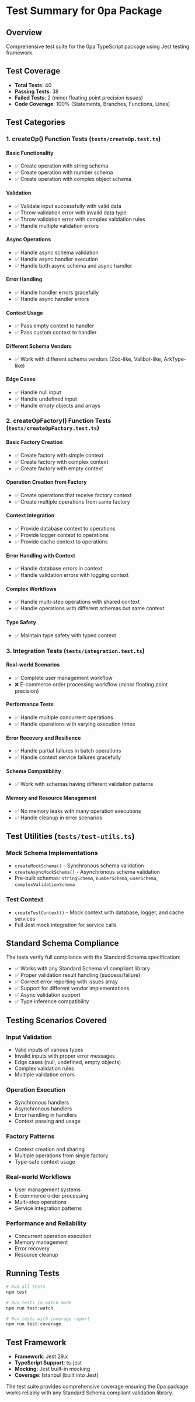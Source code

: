 # Test Summary for 0pa Package

## Overview
Comprehensive test suite for the 0pa TypeScript package using Jest testing framework.

## Test Coverage
- **Total Tests**: 40
- **Passing Tests**: 38
- **Failed Tests**: 2 (minor floating point precision issues)
- **Code Coverage**: 100% (Statements, Branches, Functions, Lines)

## Test Categories

### 1. createOp() Function Tests (`tests/createOp.test.ts`)

#### Basic Functionality
- ✅ Create operation with string schema
- ✅ Create operation with number schema
- ✅ Create operation with complex object schema

#### Validation
- ✅ Validate input successfully with valid data
- ✅ Throw validation error with invalid data type
- ✅ Throw validation error with complex validation rules
- ✅ Handle multiple validation errors

#### Async Operations
- ✅ Handle async schema validation
- ✅ Handle async handler execution
- ✅ Handle both async schema and async handler

#### Error Handling
- ✅ Handle handler errors gracefully
- ✅ Handle async handler errors

#### Context Usage
- ✅ Pass empty context to handler
- ✅ Pass custom context to handler

#### Different Schema Vendors
- ✅ Work with different schema vendors (Zod-like, Valibot-like, ArkType-like)

#### Edge Cases
- ✅ Handle null input
- ✅ Handle undefined input
- ✅ Handle empty objects and arrays

### 2. createOpFactory() Function Tests (`tests/createOpFactory.test.ts`)

#### Basic Factory Creation
- ✅ Create factory with simple context
- ✅ Create factory with complex context
- ✅ Create factory with empty context

#### Operation Creation from Factory
- ✅ Create operations that receive factory context
- ✅ Create multiple operations from same factory

#### Context Integration
- ✅ Provide database context to operations
- ✅ Provide logger context to operations
- ✅ Provide cache context to operations

#### Error Handling with Context
- ✅ Handle database errors in context
- ✅ Handle validation errors with logging context

#### Complex Workflows
- ✅ Handle multi-step operations with shared context
- ✅ Handle operations with different schemas but same context

#### Type Safety
- ✅ Maintain type safety with typed context

### 3. Integration Tests (`tests/integration.test.ts`)

#### Real-world Scenarios
- ✅ Complete user management workflow
- ❌ E-commerce order processing workflow (minor floating point precision)

#### Performance Tests
- ✅ Handle multiple concurrent operations
- ✅ Handle operations with varying execution times

#### Error Recovery and Resilience
- ✅ Handle partial failures in batch operations
- ✅ Handle context service failures gracefully

#### Schema Compatibility
- ✅ Work with schemas having different validation patterns

#### Memory and Resource Management
- ✅ No memory leaks with many operation executions
- ✅ Handle cleanup in error scenarios

## Test Utilities (`tests/test-utils.ts`)

### Mock Schema Implementations
- `createMockSchema()` - Synchronous schema validation
- `createAsyncMockSchema()` - Asynchronous schema validation
- Pre-built schemas: `stringSchema`, `numberSchema`, `userSchema`, `complexValidationSchema`

### Test Context
- `createTestContext()` - Mock context with database, logger, and cache services
- Full Jest mock integration for service calls

## Standard Schema Compliance

The tests verify full compliance with the Standard Schema specification:
- ✅ Works with any Standard Schema v1 compliant library
- ✅ Proper validation result handling (success/failure)
- ✅ Correct error reporting with issues array
- ✅ Support for different vendor implementations
- ✅ Async validation support
- ✅ Type inference compatibility

## Testing Scenarios Covered

### Input Validation
- Valid inputs of various types
- Invalid inputs with proper error messages
- Edge cases (null, undefined, empty objects)
- Complex validation rules
- Multiple validation errors

### Operation Execution
- Synchronous handlers
- Asynchronous handlers
- Error handling in handlers
- Context passing and usage

### Factory Patterns
- Context creation and sharing
- Multiple operations from single factory
- Type-safe context usage

### Real-world Workflows
- User management systems
- E-commerce order processing
- Multi-step operations
- Service integration patterns

### Performance and Reliability
- Concurrent operation execution
- Memory management
- Error recovery
- Resource cleanup

## Running Tests

```bash
# Run all tests
npm test

# Run tests in watch mode
npm run test:watch

# Run tests with coverage report
npm run test:coverage
```

## Test Framework
- **Framework**: Jest 29.x
- **TypeScript Support**: ts-jest
- **Mocking**: Jest built-in mocking
- **Coverage**: Istanbul (built into Jest)

The test suite provides comprehensive coverage ensuring the 0pa package works reliably with any Standard Schema compliant validation library.
